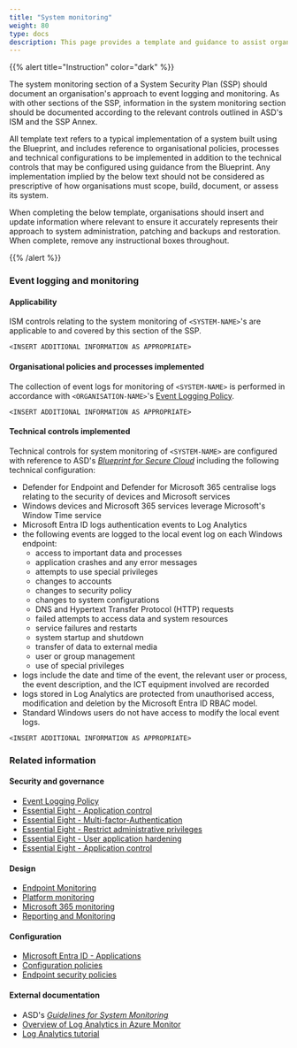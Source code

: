 ```yaml
---
title: "System monitoring"
weight: 80
type: docs
description: This page provides a template and guidance to assist organisations in documenting their approach to system monitoring, including event logging and monitoring, associated with their system(s) built on ASD's Blueprint for Secure Cloud.
---
```


{{% alert title="Instruction" color="dark" %}}

The system monitoring section of a System Security Plan (SSP) should document an organisation's approach to event logging and monitoring. As with other sections of the SSP, information in the system monitoring section should be documented according to the relevant controls outlined in ASD's ISM and the SSP Annex.

All template text refers to a typical implementation of a system built using the Blueprint, and includes reference to organisational policies, processes and technical configurations to be implemented in addition to the technical controls that may be configured using guidance from the Blueprint. Any implementation implied by the below text should not be considered as prescriptive of how organisations must scope, build, document, or assess its system.

When completing the below template, organisations should insert and update information where relevant to ensure it accurately represents their approach to system administration, patching and backups and restoration. When complete, remove any instructional boxes throughout.

{{% /alert %}}

### Event logging and monitoring

#### Applicability

ISM controls relating to the system monitoring of `<SYSTEM-NAME>`'s are applicable to and covered by this section of the SSP.

`<INSERT ADDITIONAL INFORMATION AS APPROPRIATE>`

#### Organisational policies and processes implemented

The collection of event logs for monitoring of `<SYSTEM-NAME>` is performed in accordance with `<ORGANISATION-NAME>`'s [Event Logging Policy](/security-and-governance/policies).

`<INSERT ADDITIONAL INFORMATION AS APPROPRIATE>`

#### Technical controls implemented

Technical controls for system monitoring of `<SYSTEM-NAME>` are configured with reference to ASD's [_Blueprint for Secure Cloud_](https://blueprint.asd.gov.au) including the following technical configuration:

- Defender for Endpoint and Defender for Microsoft 365 centralise logs relating to the security of devices and Microsoft services
- Windows devices and Microsoft 365 services leverage Microsoft's Window Time service
- Microsoft Entra ID logs authentication events to Log Analytics
- the following events are logged to the local event log on each Windows endpoint:
  - access to important data and processes
  - application crashes and any error messages
  - attempts to use special privileges
  - changes to accounts
  - changes to security policy
  - changes to system configurations
  - DNS and Hypertext Transfer Protocol (HTTP) requests
  - failed attempts to access data and system resources
  - service failures and restarts
  - system startup and shutdown
  - transfer of data to external media
  - user or group management
  - use of special privileges
- logs include the date and time of the event, the relevant user or process, the event description, and the ICT equipment involved are recorded
- logs stored in Log Analytics are protected from unauthorised access, modification and deletion by the Microsoft Entra ID RBAC model.
- Standard Windows users do not have access to modify the local event logs.

`<INSERT ADDITIONAL INFORMATION AS APPROPRIATE>`

### Related information

#### Security and governance

- [Event Logging Policy](/security-and-governance/policies)
- [Essential Eight - Application control](/security-and-governance/essential-eight/application-control)
- [Essential Eight - Multi-factor-Authentication](/security-and-governance/essential-eight/multi-factor-authentication)
- [Essential Eight - Restrict administrative privileges](/security-and-governance/essential-eight/restrict-administrative-privileges)
- [Essential Eight - User application hardening](/security-and-governance/essential-eight/user-application-hardening)
- [Essential Eight - Application control](/security-and-governance/essential-eight/application-control)

#### Design

- [Endpoint Monitoring](/design/platform/client/endpoint-monitoring)
- [Platform monitoring](/design/platform/security/platform-monitoring-auditing)
- [Microsoft 365 monitoring](/design/shared-services/microsoft-365/microsoft365-monitoring)
- [Reporting and Monitoring](/design/platform/identity/reporting-and-monitoring)

#### Configuration

- [Microsoft Entra ID - Applications](/configuration/entra-id/applications)
- [Configuration policies](/configuration/intune/devices/configuration-policies)
- [Endpoint security policies](/configuration/defender/endpoints/configuration-management/endpoint-security-policies)

#### External documentation

- ASD's [_Guidelines for System Monitoring_](https://www.cyber.gov.au/resources-business-and-government/essential-cyber-security/ism/cyber-security-guidelines/guidelines-system-monitoring)
- [Overview of Log Analytics in Azure Monitor](https://learn.microsoft.com/azure/azure-monitor/logs/log-analytics-overview)
- [Log Analytics tutorial](https://learn.microsoft.com/azure/azure-monitor/logs/log-analytics-tutorial)
